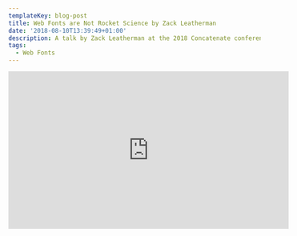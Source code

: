 ```yaml
---
templateKey: blog-post
title: Web Fonts are Not Rocket Science by Zack Leatherman
date: '2018-08-10T13:39:49+01:00'
description: A talk by Zack Leatherman at the 2018 Concatenate conference
tags:
  - Web Fonts
---
```

<iframe width="560" height="315" src="https://www.youtube.com/embed/Hecd86pRuvA?rel=0" frameborder="0" allow="autoplay; encrypted-media" allowfullscreen></iframe>
